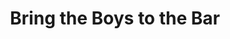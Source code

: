 ---
abv: 7.0%
alt:
availability: Keg
bitterness: 
description: If you like vanilla this one is for you. Boys to the Bar (with Peaches). The fruit is a background note but the hops and the vanilla are center stage.
gravity: 
hops: 
ibu: 42
img: bring-the-boys-to-the-bar.jpg
layout: beer
malt: 
modal-id: bring-the-boys-to-the-bar
title: Bring the Boys to the Bar
on-tap: yup
sourness: 
style: Hazy IPA w/ Peaches
---